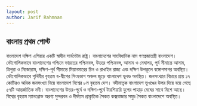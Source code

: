 ```yaml
---
layout: post
author: Jarif Rahmnan
---
```

## বাংলায় প্রথম পোস্ট

বাংলাদেশ দক্ষিণ এশিয়ার একটি স্বাধীন সার্বভৌম রাষ্ট্র। বাংলাদেশের সাংবিধানিক নাম গণপ্রজাতন্ত্রী বাংলাদেশ। ভৌগোলিকভাবে বাংলাদেশের পশ্চিমে ভারতের পশ্চিমবঙ্গ, উত্তরে পশ্চিমবঙ্গ, আসাম ও মেঘালয়, পূর্ব সীমান্তে আসাম, ত্রিপুরা ও মিজোরাম, দক্ষিণ-পূর্ব সীমান্তে মিয়ানমারের চিন ও রাখাইন রাজ্য এবং দক্ষিণ উপকূলে বঙ্গোপসাগর অবস্থিত। ভৌগোলিকভাবে পৃথিবীর বৃহত্তম ব-দ্বীপের সিংহভাগ অঞ্চল জুড়ে বাংলাদেশ ভূখণ্ড অবস্থিত। জনসংখ্যার বিচারে প্রায় ১৭ কোটিরও অধিক জনসংখ্যা নিয়ে বাংলাদেশ বিশ্বের ৮ম বৃহত্তম দেশ। নদীমাতৃক বাংলাদেশ ভূখণ্ডের উপর দিয়ে বয়ে গেছে ৫৭টি আন্তর্জাতিক নদী। বাংলাদেশের উত্তর-পূর্বে ও দক্ষিণ-পূর্বে টারশিয়ারি যুগের পাহাড় মেঘের সাথে মিশে আছে। বিশ্বের বৃহত্তম ম্যানগ্রোভ অরণ্য সুন্দরবন ও দীর্ঘতম প্রাকৃতিক সৈকত কক্সবাজার সমুদ্র সৈকত বাংলাদেশে অবস্থিত।